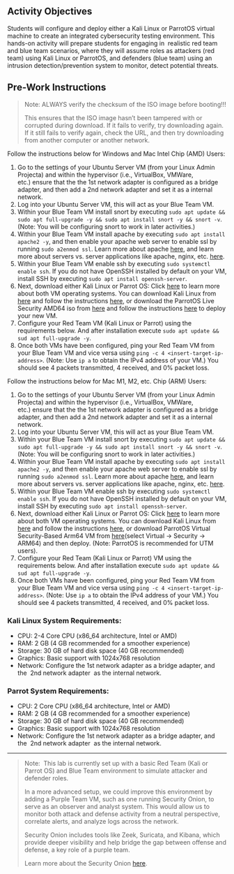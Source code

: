 ## Activity Objectives

Students will configure and deploy either a Kali Linux or ParrotOS virtual machine to create an integrated cybersecurity testing environment. This hands-on activity will prepare students for engaging in  realistic red team and blue team scenarios, where they will assume roles as attackers (red team) using Kali Linux or ParrotOS, and defenders (blue team) using an intrusion detection/prevention system to monitor, detect potential threats.

## Pre-Work Instructions
> Note: ALWAYS verify the checksum of the ISO image before booting!!!
>
> This ensures that the ISO image hasn’t been tampered with or corrupted during download. If it fails to verify, try downloading again. If it still fails to verify again, check the URL, and then try downloading from another computer or another network.

Follow the instructions below for Windows and Mac Intel Chip (AMD) Users:
1. Go to the settings of your Ubuntu Server VM (from your Linux Admin Projecta) and within the hypervisor (i.e., VirtualBox, VMWare, etc.) ensure that the  the 1st network adapter is configured as a bridge adapter, and then add a 2nd network adapter and set it as a internal network.
2. Log into your Ubuntu Server VM, this will act as your Blue Team VM.
3. Within your Blue Team VM install snort by executing `sudo apt update && sudo apt full-upgrade -y && sudo apt install snort -y && snort -v`. (Note: You will be configuring snort to work in later activities.)
4. Within your Blue Team VM install apache by executing `sudo apt install apache2 -y`, and then enable your apache web server to enable ssl by running `sudo a2enmod ssl`. Learn more about apache [here](https://www.sumologic.com/blog/apache-web-server-introduction), and learn more about servers vs. server applications like apache, nginx, etc. [here](https://www.youtube.com/watch?v=VXmvM2QtuMU&t=10s).
5. Within your Blue Team VM enable ssh by executing `sudo systemctl enable ssh`. If you do not have OpenSSH installed by default on your VM, install SSH by executing `sudo apt install openssh-server`.
6. Next, download either Kali Linux or Parrot OS: Click [here](https://www.youtube.com/watch?v=obc6Y8aEJkM) to learn more about both VM operating systems. You can download Kali Linux from [here](https://www.kali.org/get-kali/#kali-installer-images) and follow the instructions [here](https://www.kali.org/docs/virtualization/install-virtualbox-guest-vm/), or download the ParrotOS Live Security AMD64 iso from [here](https://parrotsec.org/download/) and follow the instructions [here](https://parrotsec.org/docs/installation/) to deploy your new VM.
7. Configure your Red Team VM (Kali Linux or Parrot) using the requirements below. And after installation execute `sudo apt update && sud apt full-upgrade -y`.
8. Once both VMs have been configured, ping your Red Team VM from your Blue Team VM and vice versa using `ping -c 4 <insert-target-ip-address>`. (Note: Use `ip a` to obtain the IPv4 address of your VM.) You should see 4 packets transmitted, 4 received, and 0% packet loss.
   

Follow the instructions below for Mac M1, M2, etc. Chip (ARM) Users:
1. Go to the settings of your Ubuntu Server VM (from your Linux Admin Projecta) and within the hypervisor (i.e., VirtualBox, VMWare, etc.) ensure that the  the 1st network adapter is configured as a bridge adapter, and then add a 2nd network adapter and set it as a internal network.
2. Log into your Ubuntu Server VM, this will act as your Blue Team VM.
3. Within your Blue Team VM install snort by executing `sudo apt update && sudo apt full-upgrade -y && sudo apt install snort -y && snort -v`. (Note: You will be configuring snort to work in later activities.)
4. Within your Blue Team VM install apache by executing `sudo apt install apache2 -y`, and then enable your apache web server to enable ssl by running `sudo a2enmod ssl`. Learn more about apache [here](https://www.sumologic.com/blog/apache-web-server-introduction), and learn more about servers vs. server applications like apache, nginx, etc. [here](https://www.youtube.com/watch?v=VXmvM2QtuMU&t=10s).
5. Within your Blue Team VM enable ssh by executing `sudo systemctl enable ssh`. If you do not have OpenSSH installed by default on your VM, install SSH by executing `sudo apt install openssh-server`.
6. Next, download either Kali Linux or Parrot OS: Click [here](https://www.youtube.com/watch?v=obc6Y8aEJkM) to learn more about both VM operating systems. You can download Kali Linux from [here](https://www.kali.org/get-kali/#kali-installer-images) and follow the instructions [here](https://www.kali.org/docs/virtualization/install-virtualbox-guest-vm/), or download ParrotOS Virtual Security-Based Arm64 VM from [here](https://parrotsec.org/download/)(select Virtual -> Security -> ARM64) and then deploy. (Note: ParrotOS is recommended for UTM users).
7. Configure your Red Team (Kali Linux or Parrot) VM using the requirements below. And after installation execute `sudo apt update && sud apt full-upgrade -y`.
8. Once both VMs have been configured, ping your Red Team VM from your Blue Team VM and vice versa using `ping -c 4 <insert-target-ip-address>`. (Note: Use `ip a` to obtain the IPv4 address of your VM.) You should see 4 packets transmitted, 4 received, and 0% packet loss.

### Kali Linux System Requirements:

- CPU: 2-4 Core CPU (x86_64 architecture, Intel or AMD)
- RAM: 2 GB (4 GB recommended for a smoother experience)
- Storage: 30 GB of hard disk space (40 GB recommended)
- Graphics: Basic support with 1024x768 resolution
- Network: Configure the 1st network adapter as a bridge adapter, and the  2nd network adapter  as the internal network. 

### Parrot System Requirements:

- CPU: 2 Core CPU (x86_64 architecture, Intel or AMD)
- RAM: 2 GB (4 GB recommended for a smoother experience)
- Storage: 30 GB of hard disk space (40 GB recommended)
- Graphics: Basic support with 1024x768 resolution
- Network: Configure the 1st network adapter as a bridge adapter, and the  2nd network adapter  as the internal network. 

------
> Note:  This lab is currently set up with a basic Red Team (Kali or Parrot OS) and Blue Team environment to simulate attacker and defender roles.
>
> In a more advanced setup, we could improve this environment by adding a Purple Team VM, such as one running Security Onion, to serve as an observer and analyst system. This would allow us to monitor both attack and defense activity from a neutral perspective, correlate alerts, and analyze logs across the network.
>
> Security Onion includes tools like Zeek, Suricata, and Kibana, which provide deeper visibility and help bridge the gap between offense and defense, a key role of a purple team.
>
> Learn more about the Security Onion [here](https://docs.securityonion.net/en/2.4/about.html).
